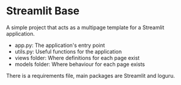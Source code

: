 # Streamlit Base
A simple project that acts as a multipage template for a Streamlit application.

- app.py: The application's entry point
- utils.py: Useful functions for the application
- views folder: Where definitions for each page exist
- models folder: Where behaviour for each page exists

There is a requirements file, main packages are Streamlit and loguru.